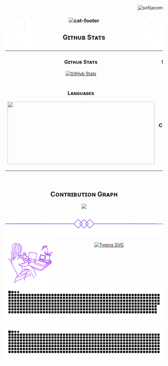 
<p align="right"> <img src="https://komarev.com/ghpvc/?username=sofijacom&label=Profile%20views&color=blueviolet&size=24&style=flat" alt="sofijacom" /> </p>

<div align="center">
  <img align="left" src="https://github.com/sofijacom/sofijacom/blob/main/icons_line/left.gif" width="21%" style="display:inline;">
  <img align="right" src="https://github.com/sofijacom/sofijacom/blob/main/icons_line/right.gif" width="21%" style="display:inline;">


<h3 align="center">
  <img src="https://readme-typing-svg.herokuapp.com/?font=Righteous&color=7D3ACC&size=48&center=true&vCenter=true&width=1600&height=70&duration=4000&lines=Hello+There!+I'm+Sofiya+" alt="cat-footer" />
</h3>


<!--Github stats Table--> 
<h2 align="center"> Gɪᴛʜᴜʙ Sᴛᴀᴛs </h2>

<table width="100%">
  <tr>
    <td width="50%">
      <h3 align="center"><strong>Gɪᴛʜᴜʙ Sᴛᴀᴛs</strong></h3>
      <p align="center">
        <a href="https://github.com/anuraghazra/github-readme-stats">
          <img align="center" src="https://github-readme-stats.vercel.app/api?username=sofijacom&count_private=true&show_icons=true&theme=nightowl&bg_color=0,000000,441350&title_color=c56a90&text_color=ffffff&rank_icon=github&hide=prs,issues,contribs&show=reviews,prs_merged,prs_merged_percentage" alt="GitHub Stats" />
        </a>
      </p>
    </td>
    <td width="50%">
      <h3 align="center"><strong>Sᴛʀᴇᴀᴋ Sᴛᴀᴛs</strong></h3>
      <p align="center">
        <a href="https://streak-stats.demolab.com/demo/">
          <img align="center" src="https://streak-stats.demolab.com?user=sofijacom&theme=nightowl&background=0,000000,441350&fire=ffeb95&ring=ffeb95&sideNums=ffffff&sideLabels=ffffff&dates=c56a90&currStreakNum=ffffff" alt="Streak Stats" />
        </a>
      </p>
    </td>
  </tr>
  <tr>
    <td width="50%">
      <h3 align="center"><strong>Lᴀɴɢᴜᴀɢᴇs </strong></h3>
      <p align="center">
        <a href="https://github.com/sofijacom">
        <img src="https://github-readme-stats.vercel.app/api/top-langs/?username=sofijacom&layout=compact&theme=nightowl&langs_count=10&bg_color=0,000000,441350&title_color=c56a90&text_color=ffffff" width="470" height="200" />
        </a>
      </p>
    </td>
    <td width="50%">
      <h3 align="center"><strong>Tᴏᴘ Cᴏɴᴛʀɪʙᴜᴛɪᴏɴs</strong></h3>
      <p align="center">
        <a href="https://github.com/sofijacom">
          <img align="center" src="https://github-contributor-stats.vercel.app/api?username=sofijacom&limit=2&theme=nightowl&show_owner=true&combine_all_yearly_contributions=false&bg_color=0,000000,441350&title_color=c56a90&text_color=ffffff" alt="Top Repo" />
        </a>
      </p>
    </td>
  </tr>
</table>
<br />

<!--Contribution Graph-->
<h2 align="center"> Cᴏɴᴛʀɪʙᴜᴛɪᴏɴ Gʀᴀᴘʜ </h2>
<div align="center">
    <img src="https://github-readme-activity-graph.vercel.app/graph?username=sofijacom&bg_color=220a28&&color=ffffff&line=c56a90&point=ffeb95&area=false&hide_border=false" border-radius="15">
</div>

<div id="header" align="center">
  <img src="https://github.com/sofijacom/sofijacom/blob/main/icons_line/undefined%20-%20Imgur.png" width="540" alt="cat-footer" />
</div>

<img align='left' src="https://github.com/sofijacom/sofijacom/blob/main/readme.png" width="160" alt="cat-footer" />

<p align="center">
  
  [![Typing SVG](https://readme-typing-svg.herokuapp.com?font=Roboto+Slab&color=%237E3ACE&size=30&center=true&vCenter=true&width=450&lines=Thank+you+for+visiting+!+❤+❤+❤)](https://git.io/typing-svg)
  
</p> 


<picture>
  <source media="(prefers-color-scheme: dark)" srcset="github-snake-dark.svg" />
  <source media="(prefers-color-scheme: light)" srcset="github-snake.svg" />
  <img alt="github-snake" src="github-snake.svg" />
</picture>

![snake gif](https://github.com/sofijacom/sofijacom/blob/output/github-contribution-grid-snake-dark.svg)


<!--
github-contribution-grid-snake.svg
github-contribution-grid-snake-dark.svg

**sofijacom/sofijacom** is a ✨ _special_ ✨ repository because its `README.md` (this file) appears on your GitHub profile.

Here are some ideas to get you started:

- 🔭 I’m currently working on ...
- 🌱 I’m currently learning ...
- 👯 I’m looking to collaborate on ...
- 🤔 I’m looking for help with ...
- 💬 Ask me about ...
- 📫 How to reach me: ...
- 😄 Pronouns: ...
- ⚡ Fun fact: ...
- ✨ https://git.io/typing-svg ...
  
<a href="https://github.com/anuraghazra/github-readme-stats">
  <img height=200 align="center" src="https://github-readme-stats.vercel.app/api?username=sofijacom&theme=jolly" alt="cat-footer" />
</a>
<a href="https://github.com/anuraghazra/convoychat">
  <img height=200 align="center" src="https://github-readme-stats.vercel.app/api/top-langs/?username=sofijacom&layout=compact&theme=jolly&langs_count=10&card_width=320" alt="cat-footer" />
</a>

![divider](https://github.com/sofijacom/sofijacom/assets/107557749/7440f266-bfb2-4f41-b219-bcda799be1e9)

<div id="header" align="center">
  <img src="https://github.com/sofijacom/sofijacom/blob/main/icons_line/undefined%20-%20Imgur.png" width="600"/>
</div>

-->
